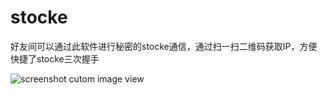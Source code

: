 stocke
===============
好友间可以通过此软件进行秘密的stocke通信，通过扫一扫二维码获取IP，方便快捷了stocke三次握手

![screenshot cutom image view](https://raw.github.com/xujie1991618/stocke/master/Screenshot.png)
